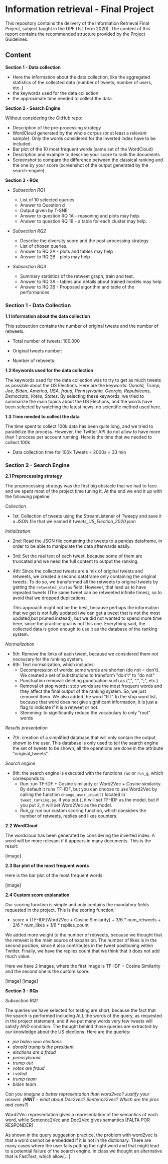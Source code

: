 # Information retrieval - Final Project
This repository contains the delivery of the Information Retrieval Final Project, subject taught in the UPF (1st Term 2020). The content of this report contains the recommended structure provided by the Project Guidelines.

## Content

**Section 1 - Data collection**

- Here the information about the data collection, like the aggregated statistics of the collected data (number of tweets, number of users, etc..)
- the keywords used for the data collection
- the approximate time needed to collect the data.

**Section 2 - Search Engine**

Without considering the GitHub repo:
- Description of the pre-processing strategy
- WordCloud generated by the whole corpus (or at least a relevant sample). Only the words considered for the inverted index have to be included.
- Bar plot of the 10 most frequent words (same set of the WordCloud)
- Description and example to describe your score to rank the documents
- Screenshot to compare the difference between the classical ranking and the one by your score (screenshot of the output generated by the search-engine)

**Section 3 - RQs**

- _Subsection RQ1_
    - List of 10 selected queries
    - Answer to Question d
    - Output given by T-SNE
    - Answer to question RQ 1A - reasoning and plots may help.
    - Answer to question RQ 1B - a table for each cluster may help.

- _Subsection RQ2_
    - Describe the diversity score and the post-processing strategy
    - List of chosen queries. 
    - Answer to RQ 2A - plots and tables may help
    - Answer to RQ 2B - plots may help

- _Subsection RQ3_
    - Summary statistics of the retweet graph, train and test.
    - Answer to RQ 3A - tables and details about trained models may help
    - Answer to RQ 3B - Proposed algorithm and table of the performances

### Section 1 - Data Collection

**1.1 Information about the data collection** 

This subsection contains the number of original tweets and the number of retweets.

- Total number of tweets: 100.000

- Original tweets number: 
- Number of retweets:

**1.2 Keywords used for the data collection**

The keywords used for the data collection was to try to get as much tweets as possible about the US Elections. Here are the keywords:  _Donald, Trump, Joe, Biden, America, USA, fraud, Pennsylvania, Georgia, Republicans, Democrats, Votes, States_. By selecting these keywords, we tried to summarize the main topics about the US Elections, and the words have been selected by watching the latest news, no scientific method used here.

**1.3 Time needed to collect the data**

The time spent to collect 100k data has been quite long, and we tried to parallelize the process. However, the Twitter API do not allow to have more than 1 process per account running. Here is the time that we needed to collect 100k

- Data collection time for 100k Tweets = 2000s = 33 min

### Section 2 - Search Engine
**2.1 Preprocessing strategy**

The preprocessing strategy was the first big obstacle that we had to face and we spent most of the project time tuning it. At the end we end it up with the following pipeline:

_Collection_

- 1st: Collection of tweets using the StreamListener of Tweepy and save it a JSON file that we named it _tweets_US_Election_2020.json_

_Initialization_

- 2nd: Read the JSON file containing the tweets to a pandas dataframe, in order to be able to manipulate the data afterwards easily.

- 3rd: Set the real text of each tweet, because some of them are truncated and we need the full content to output the ranking. 

- 4th: Since the collected tweets are a mix of original tweets and retweets, we created a second dataframe only containing the original tweets. To do so, we transformed all the retweets to original tweets by getting the `retweeted_status` field. However, that lead us to have repeated tweets (The same tweet can be retweeted infinite times), so to avoid that we dropped duplications. 

  This approach might not be the best, because perhaps the information that we get is not fully updated (we can get a tweet that is not the most updated,but pruned instead), but we did not wanted to spend more time here, since the practice goal is not this one. Everything said, the collected data is good enough to use it as the database of the ranking system.

_Normalization_

- 5th: Remove the links of each tweet, because we considered them not necessary for the ranking system.
- 6th: Text normalization, which includes:
  - Decompression of words: some words are shorten (do not = don't). We created a set of substitutions to transform "don't" to "do not"
  - Punctuation removal: deleting punctuation such as (",", ".", ";", etc.)
  - Removal of stop words: stop words are the most frequent words and they affect the final output of the ranking system. So, we just removed them. We also added the word "RT" to the stop word list, because that word does not give significant information, it is just a flag to indicate if it is a retweet or not.
  - Stemming: to significantly reduce the vocabulary to only "root" words

_Results presentation_

- 7th: creation of a simplified database that will only contain the output shown to the user. This database is only used to tell the search engine the set of tweets to be shown, all the operations are done in the attribute "original_tweets".  

_Search engine_

- 8th: the search engine is executed with the functions `run` or `run_g`, which corresponds to:
  - Run: run TF-IDF + Cosine similarity or Word2Vec + Cosine similarity. By default it runs TF-IDF, but you can choose to use Word2Vec by calling the function `change_user_input()` located in `tweet_ranking.py`. If you put `1`, it will set TF-IDF as the model, but if you put 2, it will set Word2Vec as the model.
  - Run_g: run our custom scoring function, which considers the number of retweets, replies and likes counters.

**2.2 WordCloud**

The wordcloud has been generated by considering the inverted index. A word will be more relevant if it appears in many documents. This is the result:

[image]

**2.3 Bar plot of the most frequent words**

Here is the bar plot of the most frequent words:

[image]

**2.4 Custom score explanation**

Our scoring function is simple and only contains the mandatory fields requested in the project. This is the scoring function:

- score = (TF-IDF/Word2Vec + Cosine Similarity) + 3/6 * num_retweets + 2/6 * num_likes + 1/6 * replies_count

We added more weight to the number of retweets, because we thought that the retweet is the main source of expansion. The number of likes is in the second position, since it also contributes in the tweet positioning within Twitter. Finally, we have the replies count that we think that it does not add much value.

Here we have 2 images, where the first image is TF-IDF + Cosine Similarity and the second one is the custom score:

[image] [image]

**Section 3 - RQs**

_Subsection RQ1_

The queries we have selected for testing are short, because the fact that the search is performed including ALL the words of the query, as requested in the project statement, and if we put many words very few tweets will satisfy AND condition. The thought behind those queries are extracted by our knowledge about the US elections. Here are the queries:

- _joe biden won elections_
- _donald trump is the president_
- _elections are a fraud_
- _pennsylvania_
- _trump out_
- _votes are fraud_
- _i voted_
- _trump team_
- _biden team_

_Can you imagine a better representation than word2vec? Justify your answer. (**HINT** - what about Doc2vec? Sentence2vec? Which are the pros and cons?)_

Word2Vec representation gives a representation of the semantics of each word, while Sentence2Vec and Doc2Vec gives semantics [FALTA POR RESPONDER]



As shown in the query suggestion practice, the problem with word2vec is that a word cannot be embedded if it is not in the dictionary. There are many cases where the user fails putting the right word and that might lead to a potential failure of the search engine. In class we thought an alternative that is FastText, which allow[...]